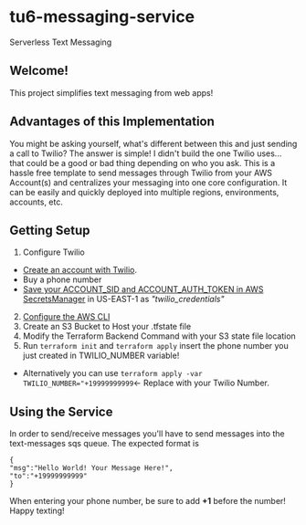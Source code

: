 # tu6-messaging-service
Serverless Text Messaging

## Welcome!

This project simplifies text messaging from web apps!

## Advantages of this Implementation
You might be asking yourself, what's different between this and just sending a call to Twilio? The answer is simple! I didn't build the one Twilio uses... that could be a good or bad thing depending on who you ask. This is a hassle free template to send messages through Twilio from your AWS Account(s) and centralizes your messaging into one core configuration. It can be easily and quickly deployed into multiple regions, environments, accounts, etc.

## Getting Setup
1. Configure Twilio
- [Create an account with Twilio](https://www.twilio.com/try-twilio).
- Buy a phone number
- [Save your ACCOUNT_SID and ACCOUNT_AUTH_TOKEN in AWS SecretsManager](https://docs.aws.amazon.com/secretsmanager/latest/userguide/create_secret.html) in US-EAST-1 as *"twilio_credentials"*
2. [Configure the AWS CLI](https://aws.amazon.com/cli/)
3. Create an S3 Bucket to Host your .tfstate file
4. Modify the Terraform Backend Command with your S3 state file location
5. Run `terraform init` and `terraform apply` insert the phone number you just created in TWILIO_NUMBER variable!
- Alternatively you can use `terraform apply -var TWILIO_NUMBER="+19999999999`<- Replace with your Twilio Number.

## Using the Service
In order to send/receive messages you'll have to send messages into the text-messages sqs queue. The expected format is
```
{
"msg":"Hello World! Your Message Here!",
"to":"+19999999999"
}
```

When entering your phone number, be sure to add **+1** before the number! Happy texting!
